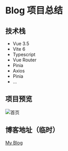# Blog 项目总结

## 技术栈
- Vue 3.5
- Vite 6
- Typescript
- Vue Router
- Pinia
- Axios
- Pinia
- ...

## 项目预览

![首页](https://wangruichuan-1321190606.cos.ap-beijing.myqcloud.com/blog/image.png?q-sign-algorithm=sha1&q-ak=AKIDFlRO1y3PGOFSPet_rGzmW4J76zbXfDRgdI1BFfMdtQ9sQWutCqWpyum1z64TO4j7&q-sign-time=1744973977;1744977577&q-key-time=1744973977;1744977577&q-header-list=host&q-url-param-list=ci-process&q-signature=447193d58d693d970b8f81684a53bfa82631f727&x-cos-security-token=Ua5N87Dx6WM7c3nzaul9Uc1IszTMKd7a94fe4ce4a54c979e11787f9b8897ea07YZfeA6s86vo1i7aVTX7B3lgdyCEISNbzFM2dfK4o67vd7pK-ZVVCuJmtOWG9k9MWpJK46DifOlumnv_PYSb01fVImS_v5J4WJSr_LOnpD5Mw5Zi0pLiVW3l30HCCGKG2FJM5TtZDtgAg-HsQK68IV_cjtWEjpNh3wpsS7GLhl9dLfNr9UAYLDK7uEU-PdArGeg1YC_l1JPE1sn1GSbi5ZQi6iWjF3D_pzMtgZmjH2szMy6h8z_iuMTFtCnWXYUQRK-6IssZEdKF3H4cJKRb01Q&ci-process=originImage)


## 博客地址（临时）
[My Blog](http://101.42.50.179:3100) 
